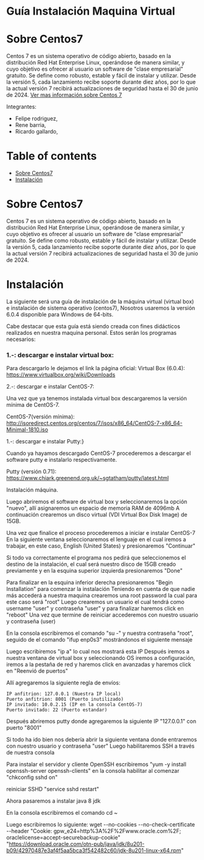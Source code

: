 # Guía Instalación Maquina Virtual

Sobre Centos7
============
Centos 7 es un sistema operativo de código abierto, basado en la distribución Red Hat Enterprise Linux, operándose de manera similar, y cuyo objetivo es ofrecer al usuario un software de "clase empresarial" gratuito. Se define como robusto, estable y fácil de instalar y utilizar. Desde la versión 5, cada lanzamiento recibe soporte durante diez años, por lo que la actual versión 7 recibirá actualizaciones de seguridad hasta el 30 de junio de 2024. [Ver mas información sobre Centos 7](https://www.centos.org/)


Integrantes:
* Felipe rodriguez,
* Rene barria,
* Ricardo gallardo,

Table of contents
=================

<!--ts-->
   * [Sobre Centos7](#Sobre-Centos7)
   * [Instalación](#Instalación)
<!--te-->


Sobre Centos7
============
Centos 7 es un sistema operativo de código abierto, basado en la distribución Red Hat Enterprise Linux, operándose de manera similar, y cuyo objetivo es ofrecer al usuario un software de "clase empresarial" gratuito. Se define como robusto, estable y fácil de instalar y utilizar. Desde la versión 5, cada lanzamiento recibe soporte durante diez años, por lo que la actual versión 7 recibirá actualizaciones de seguridad hasta el 30 de junio de 2024.


Instalación
============


La siguiente será una guía de instalación de la máquina virtual (virtual box) e instalación de sistema operativo (centos7), Nosotros usaremos la versión 6.0.4 disponible para Windows de 64-bits.

Cabe destacar que esta guía está siendo creada con fines didácticos realizados en nuestra maquina personal. Estos serán los programas necesarios:

### 1.-: descargar e instalar virtual box:

Para descargarlo le dejamos el link la página oficial:
Virtual Box (6.0.4): https://www.virtualbox.org/wiki/Downloads

2.-: descargar e instalar CentOS-7:

Una vez que ya tenemos instalada virtual box descargaremos la versión mínima de CentOS-7.

CentOS-7(versión mínima): http://isoredirect.centos.org/centos/7/isos/x86_64/CentOS-7-x86_64-Minimal-1810.iso

1.-: descargar e instalar Putty:}

Cuando ya hayamos descargado CentOS-7 procederemos a descargar el software putty e instalarlo respectivamente.

Putty (versión 0.71): https://www.chiark.greenend.org.uk/~sgtatham/putty/latest.html

 Instalación máquina.
 
Luego abriremos el software de virtual box y seleccionaremos la opción "nuevo", allí asignaremos un espacio de memoria RAM de 4096mb
A continuación crearemos un disco virtual (VDI Virtual Box Disk Image) de 15GB.

Una vez que finalice el proceso procederemos a iniciar e instalar CentOS-7
En la siguiente ventana seleccionaremos el lenguaje en el cual iremos a trabajar, en este caso, English (United States) y presionaremos "Continuar"

Si todo va correctamente el programa nos pedirá que seleccionemos el destino de la instalación, el cual será nuestro disco de 15GB creado previamente y en la esquina superior izquierda presionaremos "Done"

Para finalizar en la esquina inferior derecha presionaremos "Begin Installation" para comenzar la instalación
Teniendo en cuenta de que nadie más accederá a nuestra maquina crearemos una root password la cual para este caso será "root"
Luego crearemos un usuario el cual tendrá como username "user" y contraseña "user" y para finalizar haremos click en "reboot"
Una vez que termine de reiniciar accederemos con nuestro usuario y contraseña (user)

En la consola escribiremos el comando "su -" y nuestra contraseña "root", seguido de el comando "ifup enp0s3" mostrándonos el siguiente mensaje

Luego escribiremos "ip a" lo cual nos mostrará esta IP
Después iremos a nuestra ventana de virtual box y seleccionando OS iremos a configuración, iremos a la pestaña de red y haremos click en avanzadas y haremos click en "Reenvió de puertos"

Allí agregaremos la siguiente regla de envíos:

	IP anfitrion: 127.0.0.1 (Nuestra IP local)
	Puerto anfitrion: 8001 (Puerto inutilizado)
	IP invitado: 10.0.2.15 (IP en la consola CentOS-7)
	Puerto invitado: 22 (Puerto estandar)

Después abriremos putty donde agregaremos la siguiente IP "127.0.0.1" con puerto "8001"

Si todo ha ido bien nos debería abrir la siguiente ventana donde entraremos con nuestro usuario y contraseña "user"
Luego habilitaremos SSH a través de nuestra consola

Para instalar el servidor y cliente OpenSSH escribiremos "yum -y install openssh-server openssh-clients" en la consola
habilitar al comenzar "chkconfig sshd on"

reiniciar SSHD "service sshd restart"

Ahora pasaremos a instalar java 8 jdk

En la consola escribiremos el comando cd ~

Luego escribiremos lo siguiente:
wget --no-cookies --no-check-certificate --header "Cookie: gpw_e24=http%3A%2F%2Fwww.oracle.com%2F; oraclelicense=accept-securebackup-cookie" "https://download.oracle.com/otn-pub/java/jdk/8u201-b09/42970487e3af4f5aa5bca3f542482c60/jdk-8u201-linux-x64.rpm"

